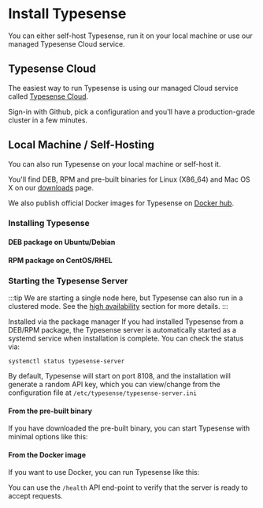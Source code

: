 # Install Typesense

You can either self-host Typesense, run it on your local machine or use our managed Typesense Cloud service.

## Typesense Cloud

The easiest way to run Typesense is using our managed Cloud service called [Typesense Cloud](https://cloud.typesense.org/).

Sign-in with Github, pick a configuration and you'll have a production-grade cluster in a few minutes.

## Local Machine / Self-Hosting

You can also run Typesense on your local machine or self-host it.

You'll find DEB, RPM and pre-built binaries for Linux (X86_64) and Mac OS X on our [downloads](https://typesense.org/downloads) page.

We also publish official Docker images for Typesense on [Docker hub](https://hub.docker.com/r/typesense/typesense/).

### Installing Typesense

#### DEB package on Ubuntu/Debian

<Tabs :tabs="['Shell']">
  <template v-slot:Shell>

```bash
apt install ./typesense-server-<version>-amd64.deb
```

  </template>
</Tabs>

#### RPM package on CentOS/RHEL
<Tabs :tabs="['Shell']">
  <template v-slot:Shell>

```bash
yum install ./typesense-server-<version>.x86_64.rpm
```

  </template>
</Tabs>

### Starting the Typesense Server

:::tip
We are starting a single node here, but Typesense can also run in a clustered mode. See the [high availability](./high-availability.md) section for more details.
:::

Installed via the package manager
If you had installed Typesense from a DEB/RPM package, the Typesense server is automatically started as a systemd service when installation is complete. You can check the status via:

`systemctl status typesense-server`

By default, Typesense will start on port 8108, and the installation will generate a random API key, which you can view/change from the configuration file at `/etc/typesense/typesense-server.ini`

#### From the pre-built binary
If you have downloaded the pre-built binary, you can start Typesense with minimal options like this:

<Tabs :tabs="['Shell']">
  <template v-slot:Shell>

```bash
mkdir /tmp/typesense-data
./typesense-server --data-dir=/tmp/typesense-data --api-key=$TYPESENSE_API_KEY
```

  </template>
</Tabs>

#### From the Docker image
If you want to use Docker, you can run Typesense like this:

<Tabs :tabs="['Shell']">
  <template v-slot:Shell>

```bash
mkdir /tmp/typesense-data
docker run -p 8108:8108 -v/tmp/typesense-data:/data typesense/typesense:0.19.0 \
--data-dir /data --api-key=$TYPESENSE_API_KEY
```

  </template>
</Tabs>

You can use the `/health` API end-point to verify that the server is ready to accept requests.

<Tabs :tabs="['Shell']">
  <template v-slot:Shell>

```bash
curl http://localhost:8108/health
{"ok":true}
```

  </template>
</Tabs>
